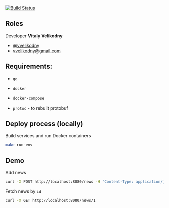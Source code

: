 [![Build Status](https://travis-ci.com/vvelikodny/golang-microservices-startkit.svg?branch=master)](https://travis-ci.com/vvelikodny/golang-microservices-startkit)

## Roles

Developer __Vitaly Velikodny__
  * [@vvelikodny](https://github.com/vvelikodny)
  * [vvelikodny@gmail.com](mailto:vvelikodny@gmail.com)  

## Requirements:
  * `go`
  * `docker`
  * `docker-compose`
  
  * `protoc` - to rebuilt protobuf

## Deploy process (locally)

Build services and run Docker containers

```bash
make run-env
```

## Demo

Add news

```bash
curl -X POST http://localhost:8080/news -H "Content-Type: application/json" -d '{"Title": "News 1"}'
```

Fetch news by `id`

```bash
curl -X GET http://localhost:8080/news/1
```
